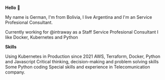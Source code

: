 **Hello** 👋 

My name is German, I'm from Bolivia, I live Argentina and I'm an Service Profesional Consultant.

Currently working for @intraway as a Staff Service Profesional Consultant 
I like Docker, Kubernetes and Python


**Skills**

Using Kubernetes in Production since 2021
AWS, Terraform, Docker, Python and Javascript
Critical thinking, decision-making and problem solving skills
Some Python coding
Special skills and experience in Telecomunication company.
